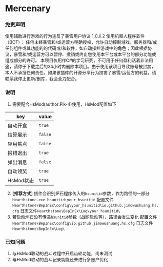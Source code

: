 # Mercenary

### 免责声明

使用辅助进行游戏的行为违反了暴雪用户协议 1.C.ii.2 使用机器人程序软件（BOT）： 任何未经暴雪和/或运营方明确授权，允许自动控制游戏，服务器和/或任何组件或其功能的的代码或/和软件，如自动操控游戏中的角色；因此根据协议，暴雪和/或运营方可以暂停、撤销或终止您使用本平台或本平台的部分功能或组成部分的许可。 本项目仅用作C#的学习研究，不可用于任何盈利活着非法用途，请你于下载之后的24小时内删除本项目。由于使用该项目导致账号被封禁，本人不承担任何责任。如果该插件的开源分享行为损害了暴雪/运营方的利益，请联系我停止更新/删库，我会全力配合。

### 说明

1. 需要配合HsMod(author:Pik-4)使用，HsMod配置如下

|  key   | value  |
|  ----  | ----  |
| 自动开盒  | `true` |
| 结算展示  | `false` |
| 应用焦点  | `false` |
| 报错退出  | `true` |
| 弹出消息  | `false` |
| 自动领奖  | `true` |
| HsMod状态  | `true` |

2. **[推荐方式]** 插件会识别炉石程序传入的`hsunitid`参数，作为路径的一部分
```Hearthstone.exe hsunitid:your_hsunitid```
配置文件`Hearthstone\BepInEx\config\your_hsunitid\io.github.jimowushuang.hs.cfg`
日志文件`Hearthstone\BepInEx\Log\your_hsunitid\`
3. 若启动炉石没有传递`hsunitid`参数（战网启动等），路径会发生变化
配置文件`Hearthstone\BepInEx\config\io.github.jimowushuang.hs.cfg`
日志文件`Hearthstone\BepInEx\Log\`

### 已知问题
1. 与HsMod联动的战斗过程中开启齿轮功能，尚未测试
2. 与HsMod联动的战斗记录功能还未进行多账户优化
